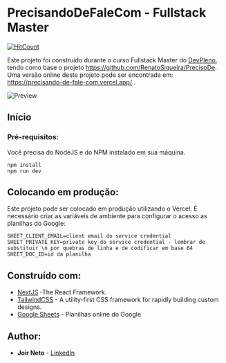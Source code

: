 # PrecisandoDeFaleCom - Fullstack Master
 
[![HitCount](https://hits.dwyl.com/joirneto/palpite_box.svg)](https://hits.dwyl.com/joirneto/PrecisandoDeFaleCom)

Este projeto foi construído durante o curso Fullstack Master do [DevPleno](https://devpleno.com), tendo como base o projeto https://github.com/RenatoSiqueira/PrecisoDe. Uma versão online deste projeto pode ser encontrada em: https://precisando-de-fale-com.vercel.app/ .

![Preview](https://github.com/joirneto/PrecisandoDeFaleCom/blob/main/public/TelaInicial.png?raw=true)


## Início

### Pré-requisitos:

Você precisa do NodeJS e do NPM instalado em sua máquina.

```
npm install
npm run dev
```

## Colocando em produção:

Este projeto pode ser colocado em produção utilizando o Vercel. É necessário criar as variáveis de ambiente para configurar o acesso as planilhas do Google:

```
SHEET_CLIENT_EMAIL=client email do service credential
SHEET_PRIVATE_KEY=private key do service credential - lembrar de substituir \n por quebras de linha e de codificar em base 64
SHEET_DOC_ID=id da planilha
```

## Construído com:

* [NextJS](https://nextjs.org/) -The React Framework.
* [TailwindCSS](https://tailwindcss.com/) - A utility-first CSS framework for
rapidly building custom designs.
* [Google Sheets](https://drive.google.com) - Planilhas online do Google

## Author:

* **Joir Neto** - [LinkedIn](https://www.linkedin.com/in/joir-neto/)
